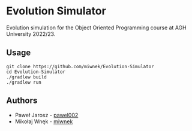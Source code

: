# Evolution Simulator
Evolution simulation for the Object Oriented Programming course at AGH University 2022/23.

## Usage
```
git clone https://github.com/miwnek/Evolution-Simulator
cd Evolution-Simulator
./gradlew build
./gradlew run
```

## Authors
- Paweł Jarosz - [pawel002](https://github.com/pawel002)
- Mikołaj Wnęk - [miwnek](https://github.com/miwnek)
